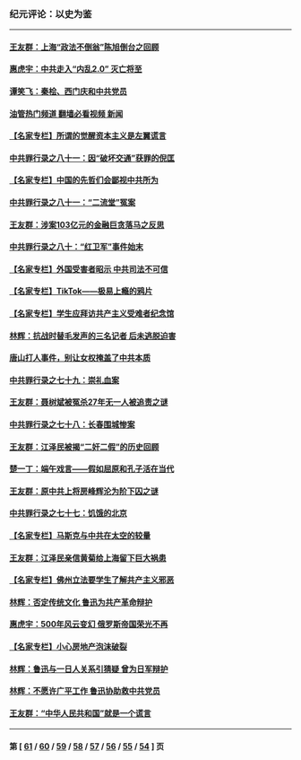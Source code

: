 ### 纪元评论：以史为鉴
---
#### [王友群：上海“政法不倒翁”陈旭倒台之回顾](../../pages/nsc1028/n13778787.md?07170330) 
#### [惠虎宇：中共走入“内乱2.0” 灭亡将至](../../pages/nsc1028/n13778194.md?07170330) 
#### [谭笑飞：秦桧、西门庆和中共党员](../../pages/nsc1028/n13778191.md?07170330) 
#### [油管热门频道 翻墙必看视频 新闻](ok?07170330)
#### [【名家专栏】所谓的觉醒资本主义是左翼谎言](../../pages/nsc1028/n13777457.md?07170330) 
#### [中共罪行录之八十一：因“破坏交通”获罪的倪匡](../../pages/nsc1028/n13777594.md?07170330) 
#### [【名家专栏】中国的先哲们会鄙视中共所为](../../pages/nsc1028/n13772913.md?07170330) 
#### [中共罪行录之八十一：“二流堂”冤案](../../pages/nsc1028/n13772788.md?07170330) 
#### [王友群：涉案103亿元的金融巨贪落马之反思](../../pages/nsc1028/n13772297.md?07170330) 
#### [中共罪行录之八十：“红卫军”事件始末](../../pages/nsc1028/n13769101.md?07170330) 
#### [【名家专栏】外国受害者昭示 中共司法不可信](../../pages/nsc1028/n13767326.md?07170330) 
#### [【名家专栏】TikTok——极易上瘾的鸦片](../../pages/nsc1028/n13766769.md?07170330) 
#### [【名家专栏】学生应拜访共产主义受难者纪念馆](../../pages/nsc1028/n13762812.md?07170330) 
#### [林辉：抗战时替毛发声的三名记者 后未逃脱迫害](../../pages/nsc1028/n13761727.md?07170330) 
#### [唐山打人事件，别让女权掩盖了中共本质](../../pages/nsc1028/n13757588.md?07170330) 
#### [中共罪行录之七十九：崇礼血案](../../pages/nsc1028/n13757521.md?07170330) 
#### [王友群：聂树斌被冤杀27年无一人被追责之谜](../../pages/nsc1028/n13757410.md?07170330) 
#### [中共罪行录之七十八：长春围城惨案](../../pages/nsc1028/n13753340.md?07170330) 
#### [王友群：江泽民被揭“二奸二假”的历史回顾](../../pages/nsc1028/n13752541.md?07170330) 
#### [楚一丁：端午戏言——假如屈原和孔子活在当代](../../pages/nsc1028/n13751814.md?07170330) 
#### [王友群：原中共上将房峰辉沦为阶下囚之谜](../../pages/nsc1028/n13746271.md?07170330) 
#### [中共罪行录之七十七：饥饿的北京](../../pages/nsc1028/n13742533.md?07170330) 
#### [【名家专栏】马斯克与中共在太空的较量](../../pages/nsc1028/n13741595.md?07170330) 
#### [王友群：江泽民亲信黄菊给上海留下巨大祸患](../../pages/nsc1028/n13738097.md?07170330) 
#### [【名家专栏】佛州立法要学生了解共产主义邪恶](../../pages/nsc1028/n13739214.md?07170330) 
#### [林辉：否定传统文化 鲁迅为共产革命辩护](../../pages/nsc1028/n13738481.md?07170330) 
#### [惠虎宇：500年风云变幻 俄罗斯帝国荣光不再](../../pages/nsc1028/n13738652.md?07170330) 
#### [【名家专栏】小心房地产泡沫破裂](../../pages/nsc1028/n13736895.md?07170330) 
#### [林辉：鲁迅与一日人关系引猜疑 曾为日军辩护](../../pages/nsc1028/n13736182.md?07170330) 
#### [林辉：不愿许广平工作 鲁迅协助救中共党员](../../pages/nsc1028/n13732075.md?07170330) 
#### [王友群：“中华人民共和国”就是一个谎言](../../pages/nsc1028/n13729052.md?07170330) 

---
#### 第 [ [61](./61.md?07170330) / [60](./60.md?07170330) / [59](./59.md?07170330) / [58](./58.md?07170330) / [57](./57.md?07170330) / [56](./56.md?07170330) / [55](./55.md?07170330) / [54](./54.md?07170330) ] 页
